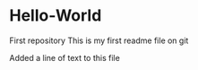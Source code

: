 # Hello-World
First repository
This is my first readme file on git

Added a line of text to this file
